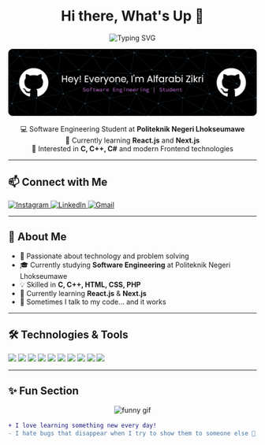 <h1 align="center">Hi there, What's Up 👋</h1>

<p align="center">
  <img src="https://readme-typing-svg.herokuapp.com?font=Fira+Code&pause=1000&color=00F7FF&center=true&vCenter=true&width=435&lines=Welcome+to+My+Profile;I'm+Alfarabi+Zikri;Software+Engineer+%7C+Informatics+Student;C%2C+C%2B%2B%2C+HTML%2C+CSS%2C+PHP;Learning+React+and+Next.js" alt="Typing SVG" />
</p>

![Alfarabi Zikri](img/github-header-banner.png)

<p align="center">
  💻 Software Engineering Student at <strong>Politeknik Negeri Lhokseumawe</strong> <br>
  🌱 Currently learning <strong>React.js</strong> and <strong>Next.js</strong> <br>
  🔭 Interested in <strong>C, C++, C#</strong> and modern Frontend technologies <br>
</p>

---

## 📫 Connect with Me
<p align="left">
  <a href="https://www.instagram.com/a.pattnma/" target="_blank">
    <img src="https://skillicons.dev/icons?i=instagram" height="38" alt="Instagram" />
  </a>
  <a href="https://linkedin.com/in/username" target="_blank">
    <img src="https://skillicons.dev/icons?i=linkedin" height="38" alt="LinkedIn" />
  </a>
  <a href="mailto:emailkamu@gmail.com" target="_blank">
    <img src="https://skillicons.dev/icons?i=gmail" height="38" alt="Gmail" />
  </a>
</p>

---

## 🚀 About Me
- 🌟 Passionate about technology and problem solving  
- 🎓 Currently studying **Software Engineering** at Politeknik Negeri Lhokseumawe  
- 💡 Skilled in **C, C++, HTML, CSS, PHP**  
- 🚀 Currently learning **React.js** & **Next.js**  
- 🧠 Sometimes I talk to my code... and it works  

---

## 🛠️ Technologies & Tools
<p align="left">
  <img src="https://cdn.jsdelivr.net/gh/devicons/devicon/icons/c/c-original.svg" width="40" />
  <img src="https://cdn.jsdelivr.net/gh/devicons/devicon/icons/cplusplus/cplusplus-original.svg" width="40" />
  <img src="https://cdn.jsdelivr.net/gh/devicons/devicon/icons/csharp/csharp-original.svg" width="40" />
  <img src="https://cdn.jsdelivr.net/gh/devicons/devicon/icons/html5/html5-original.svg" width="40" />
  <img src="https://cdn.jsdelivr.net/gh/devicons/devicon/icons/css3/css3-original.svg" width="40" />
  <img src="https://cdn.jsdelivr.net/gh/devicons/devicon/icons/react/react-original.svg" width="40" />
  <img src="https://cdn.jsdelivr.net/gh/devicons/devicon/icons/nextjs/nextjs-original.svg" width="40" />
  <img src="https://cdn.jsdelivr.net/gh/devicons/devicon/icons/git/git-original.svg" width="40" />
  <img src="https://cdn.jsdelivr.net/gh/devicons/devicon/icons/vscode/vscode-original.svg" width="40" />
  <img src="https://cdn.jsdelivr.net/gh/devicons/devicon/icons/figma/figma-original.svg" width="40" />
</p>

---

## ✨ Fun Section
<p align="center">
  <img src="https://media3.giphy.com/media/v1.Y2lkPTc5MGI3NjExOXc3ZXFnaDJ4dGs3NmNtcndicGh5cTJ1MHAzbmIxajA1enEydDdleSZlcD12MV9pbnRlcm5hbF9naWZfYnlfaWQmY3Q9Zw/dRvEZLV0ORAmHT1L5u/giphy.gif" width="200" alt="funny gif" />
</p>


```diff
+ I love learning something new every day!
- I hate bugs that disappear when I try to show them to someone else 😤




